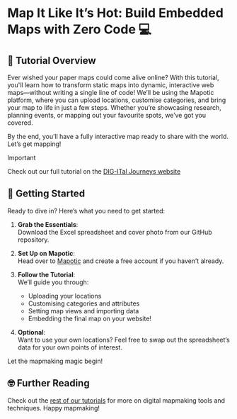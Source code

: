 # Map It Like It’s Hot: Build Embedded Maps with Zero Code 💻

## 🎯 Tutorial Overview

Ever wished your paper maps could come alive online? With this tutorial, you'll learn how to transform static maps into dynamic, interactive web maps—without writing a single line of code! We’ll be using the Mapotic platform, where you can upload locations, customise categories, and bring your map to life in just a few steps. Whether you’re showcasing research, planning events, or mapping out your favourite spots, we’ve got you covered.

By the end, you’ll have a fully interactive map ready to share with the world. Let’s get mapping!

> [!IMPORTANT]
> Check out our full tutorial on the [DIG-ITal Journeys website](https://digit.use-it.travel/no-code-map/)


## 🚀 Getting Started

Ready to dive in? Here’s what you need to get started:

1. **Grab the Essentials**:  
   Download the Excel spreadsheet and cover photo from our GitHub repository.
   
2. **Set Up on Mapotic**:  
   Head over to [Mapotic](https://www.mapotic.com) and create a free account if you haven’t already.

3. **Follow the Tutorial**:  
   We’ll guide you through:
   - Uploading your locations
   - Customising categories and attributes
   - Setting map views and importing data
   - Embedding the final map on your website!

4. **Optional**:  
   Want to use your own locations? Feel free to swap out the spreadsheet’s data for your own points of interest.

Let the mapmaking magic begin!

## 🤓 Further Reading

Check out the [rest of our tutorials](https://digit.use-it.travel/tutorials/) for more on digital mapmaking tools and techniques. Happy mapmaking!